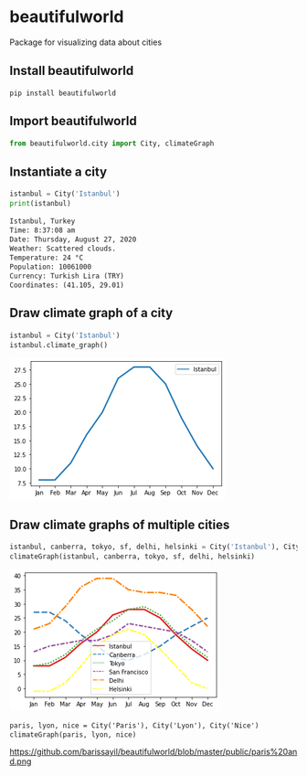 # beautifulworld

Package for visualizing data about cities

## Install beautifulworld
```
pip install beautifulworld
```

## Import beautifulworld
```python
from beautifulworld.city import City, climateGraph
```

## Instantiate a city
```python
istanbul = City('Istanbul')
print(istanbul)
```
```
Istanbul, Turkey
Time: 8:37:08 am
Date: Thursday, August 27, 2020
Weather: Scattered clouds.
Temperature: 24 °C
Population: 10061000
Currency: Turkish Lira (TRY)
Coordinates: (41.105, 29.01)
```

## Draw climate graph of a city
```python
istanbul = City('Istanbul')
istanbul.climate_graph()
```
![](https://github.com/barissayil/beautifulworld/blob/master/public/istanbul.png)
## Draw climate graphs of multiple cities
```python
istanbul, canberra, tokyo, sf, delhi, helsinki = City('Istanbul'), City('Canberra'), City('Tokyo'), City('San Francisco'), City('Delhi'), City('Helsinki')
climateGraph(istanbul, canberra, tokyo, sf, delhi, helsinki)
```
![](https://github.com/barissayil/beautifulworld/blob/master/public/istanbul%20and.png)
```
paris, lyon, nice = City('Paris'), City('Lyon'), City('Nice')
climateGraph(paris, lyon, nice)
```
https://github.com/barissayil/beautifulworld/blob/master/public/paris%20and.png
